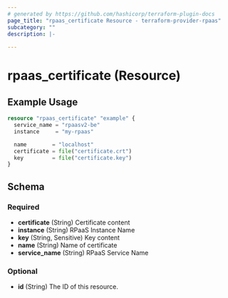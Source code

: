 ```yaml
---
# generated by https://github.com/hashicorp/terraform-plugin-docs
page_title: "rpaas_certificate Resource - terraform-provider-rpaas"
subcategory: ""
description: |-
  
---
```


# rpaas_certificate (Resource)



## Example Usage

```terraform
resource "rpaas_certificate" "example" {
  service_name = "rpaasv2-be"
  instance     = "my-rpaas"

  name        = "localhost"
  certificate = file("certificate.crt")
  key         = file("certificate.key")
}
```

<!-- schema generated by tfplugindocs -->
## Schema

### Required

- **certificate** (String) Certificate content
- **instance** (String) RPaaS Instance Name
- **key** (String, Sensitive) Key content
- **name** (String) Name of certificate
- **service_name** (String) RPaaS Service Name

### Optional

- **id** (String) The ID of this resource.


